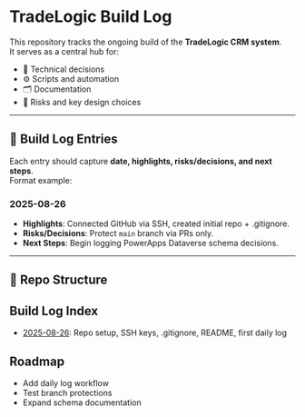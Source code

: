 # TradeLogic Build Log

This repository tracks the ongoing build of the **TradeLogic CRM system**.  
It serves as a central hub for:

- 📌 Technical decisions  
- ⚙️ Scripts and automation  
- 🗂️ Documentation  
- 🚩 Risks and key design choices  

---

## 📖 Build Log Entries
Each entry should capture **date, highlights, risks/decisions, and next steps**.  
Format example:

### 2025-08-26
- **Highlights**: Connected GitHub via SSH, created initial repo + .gitignore.  
- **Risks/Decisions**: Protect `main` branch via PRs only.  
- **Next Steps**: Begin logging PowerApps Dataverse schema decisions.  

---

## 📂 Repo Structure
## Build Log Index
- [2025-08-26](logs/2025-08-26.md): Repo setup, SSH keys, .gitignore, README, first daily log
## Roadmap

- Add daily log workflow
- Test branch protections
- Expand schema documentation

